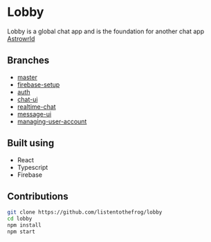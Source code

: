 # Lobby

Lobby is a global chat app and is the foundation for another chat app [Astrowrld](https://github.com/listentothefrog/astrowrld)

## Branches

- [master](https://github.com/listentothefrog/lobby)
- [firebase-setup](https://github.com/listentothefrog/lobby/tree/firebase-setup)
- [auth](https://github.com/listentothefrog/lobby/tree/auth)
- [chat-ui](https://github.com/listentothefrog/lobby/tree/chat-ui)
- [realtime-chat](https://github.com/listentothefrog/lobby/tree/realtime-chat)
- [message-ui](https://github.com/listentothefrog/lobby/tree/message-ui)
- [managing-user-account](https://github.com/listentothefrog/lobby/tree/managing-user-account)

## Built using

- React
- Typescript
- Firebase

## Contributions

```bash
git clone https://github.com/listentothefrog/lobby
cd lobby
npm install
npm start
```
